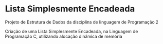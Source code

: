# Lista Simplesmente Encadeada

Projeto de Estrutura de Dados da disciplina de linguagem de Programação 2  

Criação de uma Lista Simplesmente Encadeada, na Linguagem de Programação C, utilizando alocação dinâmica de memória
